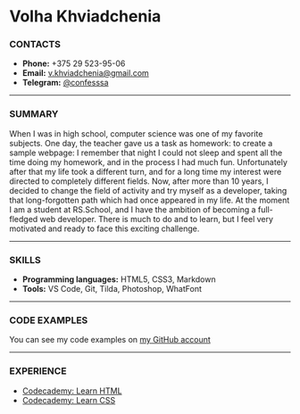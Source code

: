 # Volha Khviadchenia
### **CONTACTS**
- **Phone:** +375 29 523-95-06
- **Email:** v.khviadchenia@gmail.com
- **Telegram:** [@confesssa](https://t.me/confesssa)
  
---
### **SUMMARY**
When I was in high school, computer science was one of my favorite subjects. One day, the teacher gave us a task as homework: to create a sample webpage: I remember that night I could not sleep and spent all the time doing my homework, and in the process I had much fun. Unfortunately after that my life took a different turn, and for a long time my interest were directed to completely different fields. Now, after more than 10 years, I decided to change the field of activity and try myself as a developer, taking that long-forgotten path which had once appeared in my life. At the moment I am a student at RS.School, and I have the ambition of becoming a full-fledged web developer. There is much to do and to learn, but I feel very motivated and ready to face this exciting challenge.

---
### **SKILLS**
- **Programming languages:** HTML5, CSS3, Markdown
- **Tools:** VS Code, Git, Tilda, Photoshop, WhatFont
  
---
### **CODE EXAMPLES**
You can see my code examples on [my GitHub account](https://github.com/confesssa?tab=repositories)

---
### **EXPERIENCE**
- [Codecademy: Learn HTML](https://www.codecademy.com/learn/learn-html)
- [Codecademy: Learn CSS](https://www.codecademy.com/learn/learn-css)